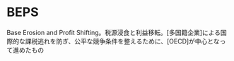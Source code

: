 # BEPS
 Base Erosion and Profit Shifting。税源浸食と利益移転。[多国籍企業]による国際的な課税逃れを防ぎ、公平な競争条件を整えるために、[OECD]が中心となって進めたもの
